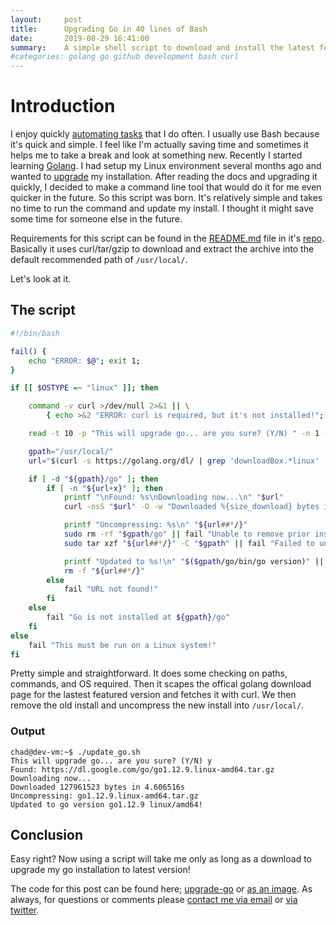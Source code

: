 ```yaml
---
layout:     post
title:      Upgrading Go in 40 lines of Bash
date:       2019-08-29 16:41:00
summary:    A simple shell script to download and install the latest featured Go updated on a Linux system.
#categories: golang go github development bash curl
---
```


# Introduction
I enjoy quickly [automating tasks](https://github.com/chadmayfield/scriptlets) that I do often.  I usually use Bash because it's quick and simple. I feel like I'm actually saving time and sometimes it helps me to take a break and look at something new.  Recently I started learning [Golang](https://golang.org).  I had setup my Linux environment several months ago and wanted to [upgrade](https://golang.org/doc/install#install) my installation.  After reading the docs and upgrading it quickly, I decided to make a command line tool that would do it for me even quicker in the future.  So this script was born.  It's relatively simple and takes no time to run the command and update my install.  I thought it might save some time for someone else in the future.

Requirements for this script can be found in the [README.md](https://github.com/chadmayfield/upgrade-go/blob/master/README.md) file in it's [repo](https://github.com/chadmayfield/upgrade-go).  Basically it uses curl/tar/gzip to download and extract the archive into the default recommended path of `/usr/local/`.

Let's look at it.

## The script

```bash
#!/bin/bash

fail() {
    echo "ERROR: $@"; exit 1;
}

if [[ $OSTYPE =~ "linux" ]]; then

    command -v curl >/dev/null 2>&1 || \
        { echo >&2 "ERROR: curl is required, but it's not installed!"; exit 1; }

    read -t 10 -p "This will upgrade go... are you sure? (Y/N) " -n 1 -r

    gpath="/usr/local/"
    url="$(curl -s https://golang.org/dl/ | grep 'downloadBox.*linux' | grep -Po '(?<=href=")[^"]*(?=")')"

    if [ -d "${gpath}/go" ]; then
        if [ -n "${url+x}" ]; then
            printf "\nFound: %s\nDownloading now...\n" "$url"
            curl -nsS "$url" -O -w "Downloaded %{size_download} bytes in %{time_total}s\n" || fail "Download failed!"

            printf "Uncompressing: %s\n" "${url##*/}"
            sudo rm -rf "$gpath/go" || fail "Unable to remove prior install!"
            sudo tar xzf "${url##*/}" -C "$gpath" || fail "Failed to uncompress ${url##*/}!"

            printf "Updated to %s!\n" "$($gpath/go/bin/go version)" || fail "Uh-oh, go version failed! Is $GOPATH set?"
            rm -f "${url##*/}"
        else
            fail "URL not found!"
        fi
    else
        fail "Go is not installed at ${gpath}/go"
    fi
else
    fail "This must be run on a Linux system!"
fi
```

Pretty simple and straightforward.  It does some checking on paths, commands, and OS required.  Then it scapes the offical golang download page for the lastest featured version and fetches it with curl.  We then remove the old install and uncompress the new install into `/usr/local/`.

### Output
```
chad@dev-vm:~$ ./update_go.sh
This will upgrade go... are you sure? (Y/N) y
Found: https://dl.google.com/go/go1.12.9.linux-amd64.tar.gz
Downloading now...
Downloaded 127961523 bytes in 4.606516s
Uncompressing: go1.12.9.linux-amd64.tar.gz
Updated to go version go1.12.9 linux/amd64!
```

## Conclusion
Easy right? Now using a script will take me only as long as a download to upgrade my go installation to latest version!

The code for this post can be found here; [upgrade-go](https://github.com/chadmayfield/upgrade-go) or <a href="https://i.imgur.com/fGzeoBt.png">as an image</a>.  As always, for questions or comments please [contact me via email](https://chadmayfield.com/contact/) or [via twitter](https://twitter.com/chadrmayfield).<br />
